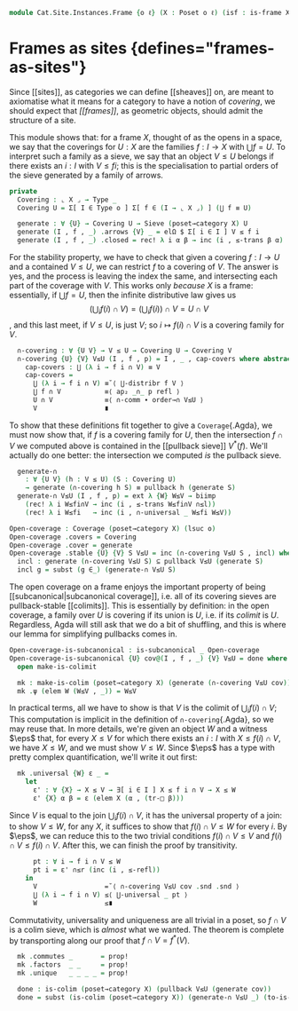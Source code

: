<!--
```agda
open import Cat.Site.Instances.Canonical
open import Cat.Diagram.Colimit.Base
open import Cat.Instances.Elements
open import Cat.Diagram.Sieve
open import Cat.Site.Base
open import Cat.Prelude

open import Order.Diagram.Meet
open import Order.Frame
open import Order.Base
open import Order.Cat

import Order.Frame.Reasoning as Frame
```
-->

```agda
module Cat.Site.Instances.Frame {o ℓ} (X : Poset o ℓ) (isf : is-frame X) where
```

<!--
```agda
open Frame isf
```
-->

# Frames as sites {defines="frames-as-sites"}

Since [[sites]], as categories we can define [[sheaves]] on, are meant
to axiomatise what it means for a category to have a notion of
*covering*, we should expect that *[[frames]]*, as geometric objects,
should admit the structure of a site.

This module shows that: for a frame $X$, thought of as the opens in a
space, we say that the coverings for $U : X$ are the families $f : I \to
X$ with $\bigcup f = U$. To interpret such a family as a sieve, we say
that an object $V \le U$ belongs if there exists an $i : I$ with $V \le
f i$; this is the specialisation to partial orders of the sieve
generated by a family of arrows.

```agda
private
  Covering : ⌞ X ⌟ → Type _
  Covering U = Σ[ I ∈ Type o ] Σ[ f ∈ (I → ⌞ X ⌟) ] (⋃ f ≡ U)

  generate : ∀ {U} → Covering U → Sieve (poset→category X) U
  generate (I , f , _) .arrows {V} _ = elΩ $ Σ[ i ∈ I ] V ≤ f i
  generate (I , f , _) .closed = rec! λ i α β → inc (i , ≤-trans β α)
```

For the stability property, we have to check that given a covering $f :
I \to U$ and a contained $V \le U$, we can restrict $f$ to a covering of
$V$. The answer is yes, and the process is leaving the index the same,
and intersecting each part of the coverage with $V$. This works only
*because* $X$ is a frame: essentially, if $\bigcup f = U$, then the
infinite distributive law gives us
$$
\left(\bigcup_{i} f(i) \cap V\right) = \left(\bigcup_i f(i)\right) \cap V = U \cap V
$$,
and this last meet, if $V \le U$, is just $V$; so $i \mapsto f(i) \cap
V$ is a covering family for $V$.

```agda
  ∩-covering : ∀ {U V} → V ≤ U → Covering U → Covering V
  ∩-covering {U} {V} V≤U (I , f , p) = I , _ , cap-covers where abstract
    cap-covers : ⋃ (λ i → f i ∩ V) ≡ V
    cap-covers =
      ⋃ (λ i → f i ∩ V) ≡˘⟨ ⋃-distribr f V ⟩
      ⋃ f ∩ V           ≡⟨ ap₂ _∩_ p refl ⟩
      U ∩ V             ≡⟨ ∩-comm ∙ order→∩ V≤U ⟩
      V                 ∎
```

To show that these definitions fit together to give a `Coverage`{.Agda},
we must now show that, if $f$ is a covering family for $U$, then the
intersection $f \cap V$ we computed above is contained in the [[pullback
sieve]] $V^*(f)$. We'll actually do one better: the intersection we
computed *is* the pullback sieve.

```agda
  generate-∩
    : ∀ {U V} (h : V ≤ U) (S : Covering U)
    → generate (∩-covering h S) ≡ pullback h (generate S)
  generate-∩ V≤U (I , f , p) = ext λ {W} W≤V → biimp
    (rec! λ i W≤fi∩V → inc (i , ≤-trans W≤fi∩V ∩≤l))
    (rec! λ i W≤fi   → inc (i , ∩-universal _ W≤fi W≤V))

Open-coverage : Coverage (poset→category X) (lsuc o)
Open-coverage .covers = Covering
Open-coverage .cover = generate
Open-coverage .stable {U} {V} S V≤U = inc (∩-covering V≤U S , incl) where
  incl : generate (∩-covering V≤U S) ⊆ pullback V≤U (generate S)
  incl g = subst (g ∈_) (generate-∩ V≤U S)
```

The open coverage on a frame enjoys the important property of being
[[subcanonical|subcanonical coverage]], i.e. all of its covering sieves
are pullback-stable [[colimits]]. This is essentially by definition: in
the open coverage, a family over $U$ is covering if its union is $U$,
i.e. if its *colimit* is $U$. Regardless, Agda will still ask that we do
a bit of shuffling, and this is where our lemma for simplifying
pullbacks comes in.

```agda
Open-coverage-is-subcanonical : is-subcanonical _ Open-coverage
Open-coverage-is-subcanonical {U} cov@(I , f , _) {V} V≤U = done where
  open make-is-colimit

  mk : make-is-colim (poset→category X) (generate (∩-covering V≤U cov))
  mk .ψ (elem W (W≤V , _)) = W≤V
```

In practical terms, all we have to show is that $V$ is the colimit of
$\bigcup_i f(i) \cap V$; This computation is implicit in the definition
of `∩-covering`{.Agda}, so we may reuse that. In more details, we're
given an object $W$ and a witness $\eps$ that, for every $X \le V$ for
which there exists an $i : I$ with $X \le f(i) \cap V$, we have $X \le
W$, and we must show $V \le W$. Since $\eps$ has a type with pretty
complex quantification, we'll write it out first:

```agda
  mk .universal {W} ε _ =
    let
      ε' : ∀ {X} → X ≤ V → ∃[ i ∈ I ] X ≤ f i ∩ V → X ≤ W
      ε' {X} α β = ε (elem X (α , (tr-□ β)))
```

Since $V$ is equal to the join $\bigcup_i f(i) \cap V$, it has the
universal property of a join: to show $V \le W$, for any $X$, it
suffices to show that $f(i) \cap V \le W$ for every $i$. By $\eps$, we
can reduce this to the two trivial conditions $f(i) \cap V \le V$ and
$f(i) \cap V \le f(i) \cap V$. After this, we can finish the proof by
transitivity.

```agda
      pt : ∀ i → f i ∩ V ≤ W
      pt i = ε' ∩≤r (inc (i , ≤-refl))
    in
      V                 =˘⟨ ∩-covering V≤U cov .snd .snd ⟩
      ⋃ (λ i → f i ∩ V) ≤⟨ ⋃-universal _ pt ⟩
      W                 ≤∎
```

Commutativity, universality and uniqueness are all trivial in a poset,
so $f \cap V$ is a colim sieve, which is *almost* what we wanted. The
theorem is complete by transporting along our proof that $f \cap V =
f^*(V)$.

```agda
  mk .commutes _       = prop!
  mk .factors  _ _     = prop!
  mk .unique   _ _ _ _ = prop!

  done : is-colim (poset→category X) (pullback V≤U (generate cov))
  done = subst (is-colim (poset→category X)) (generate-∩ V≤U _) (to-is-colimitp mk refl)
```
